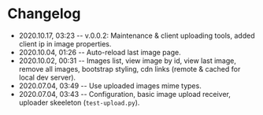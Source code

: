 # Changelog

- 2020.10.17, 03:23 -- v.0.0.2: Maintenance & client uploading tools, added client ip in image properties.
- 2020.10.04, 01:26 -- Auto-reload last image page.
- 2020.10.02, 00:31 -- Images list, view image by id, view last image, remove all images, bootstrap styling, cdn links (remote & cached for local dev server).
- 2020.07.04, 03:49 -- Use uploaded images mime types.
- 2020.07.04, 03:43 -- Configuration, basic image upload receiver, uploader skeeleton (`test-upload.py`).

<!--
 @changed 2020.10.17, 03:24
-->
